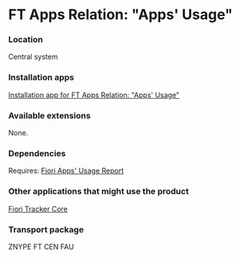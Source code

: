 # FT Apps Relation: "Apps' Usage"

### Location
Central system

### Installation apps
[Installation app for FT Apps Relation: "Apps' Usage"](in-ft-rel-appsusage.md)

### Available extensions
None.

### Dependencies
Requires: 
[Fiori Apps' Usage Report](fa.md)

### Other applications that might use the product
[Fiori Tracker Core](ft-core.md)

### Transport package
ZNYPE FT CEN FAU